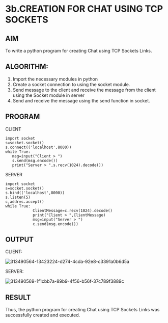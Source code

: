 # 3b.CREATION FOR CHAT USING TCP SOCKETS
## AIM
To write a python program for creating Chat using TCP Sockets Links.
## ALGORITHM:
1. Import the necessary modules in python
2. Create a socket connection to using the socket module.
3. Send message to the client and receive the message from the client using the Socket module in
 server
4. Send and receive the message using the send function in socket.
## PROGRAM
CLIENT
```
import socket 
s=socket.socket() 
s.connect(('localhost',8000)) 
while True: 
   msg=input("Client > ") 
   s.send(msg.encode()) 
   print("Server > ",s.recv(1024).decode())
```
SERVER
```
import socket 
s=socket.socket() 
s.bind(('localhost',8000)) 
s.listen(5) 
c,addr=s.accept() 
while True: 
            ClientMessage=c.recv(1024).decode() 
            print("Client > ",ClientMessage) 
            msg=input("Server > ") 
            c.send(msg.encode())
```
## OUTPUT
CLIENT:

![313490564-13423224-d274-4cda-92e8-c3391a0b6d5a](https://github.com/KMSusindhar/3b_CHAT_USING_TCP_SOCKETS/assets/155904197/b98f833c-a508-4b36-8681-a7ff62994206)


SERVER:

![313490569-1f1cbb7a-89b9-4f56-b56f-37c789f3889c](https://github.com/KMSusindhar/3b_CHAT_USING_TCP_SOCKETS/assets/155904197/0ab446a0-55ec-40cc-9f2e-02ebfb017916)


## RESULT
Thus, the python program for creating Chat using TCP Sockets Links was successfully 
created and executed.
